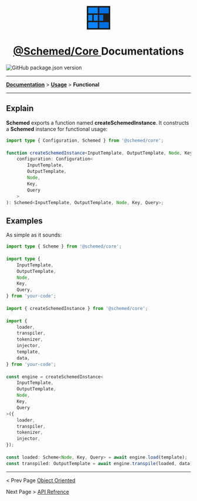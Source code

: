 <div align="center">
    <img alt="Schemed Logo" width="64" src="https://raw.githubusercontent.com/schemed-js/brand/master/dark/main-fill.svg">
    <h1>
		<a href="https://github.com/schemed-js/core">
        	@Schemed/Core
    	</a>
		<span>Documentations</span>
	</h1>
</div>

<img alt="GitHub package.json version" src="https://img.shields.io/github/package-json/v/schemed-js/core">

---

[**Documentation**](../README.md) > [**Usage**](README.md) > **Functional**

---

## Explain

**Schemed** exports a function named **createSchemedInstance**. It constructs a **Schemed** instance for functional usage:

```ts
import type { Configuration, Schemed } from '@schemed/core';

function createSchemedInstance<InputTemplate, OutputTemplate, Node, Key, Query>(
	configuration: Configuration<
		InputTemplate,
		OutputTemplate,
		Node,
		Key,
		Query
	>
): Schemed<InputTemplate, OutputTemplate, Node, Key, Query>;
```

## Examples

As simple as it sounds:

```ts
import type { Scheme } from '@schemed/core';

import type {
	InputTemplate,
	OutputTemplate,
	Node,
	Key,
	Query,
} from 'your-code';

import { createSchemedInstance } from '@schemed/core';

import {
	loader,
	transpiler,
	tokenizer,
	injector,
	template,
	data,
} from 'your-code';

const engine = createSchemedInstance<
	InputTemplate,
	OutputTemplate,
	Node,
	Key,
	Query
>({
	loader,
	transpiler,
	tokenizer,
	injector,
});

const loaded: Scheme<Node, Key, Query> = await engine.load(template);
const transpiled: OutputTemplate = await engine.transpile(loaded, data);
```

---

< Prev Page
[Object Oriented](object-oriented.md)

Next Page >
[API Refrence](../api-refrence.md)
